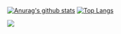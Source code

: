 [![Anurag's github stats](https://github-readme-stats.vercel.app/api?username=marfanjr&show_icons=true)](https://github.com/marfanjr) [![Top Langs](https://github-readme-stats.vercel.app/api/top-langs/?username=marfanjr&layout=compact)](https://github.com/marfanjr)

<a href="https://www.codewars.com/users/marfanjr/badges/large"><img src="https://www.codewars.com/users/marfanjr/badges/large"></a>

